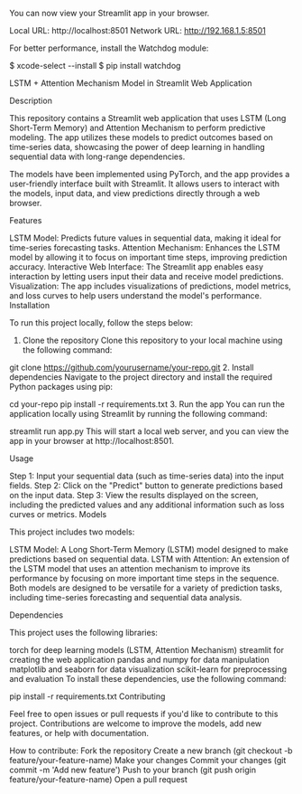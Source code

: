 




You can now view your Streamlit app in your browser.

  Local URL: http://localhost:8501
  Network URL: http://192.168.1.5:8501

  For better performance, install the Watchdog module:

  $ xcode-select --install
  $ pip install watchdog




LSTM + Attention Mechanism Model in Streamlit Web Application

Description

This repository contains a Streamlit web application that uses LSTM (Long Short-Term Memory) and Attention Mechanism to perform predictive modeling. The app utilizes these models to predict outcomes based on time-series data, showcasing the power of deep learning in handling sequential data with long-range dependencies.

The models have been implemented using PyTorch, and the app provides a user-friendly interface built with Streamlit. It allows users to interact with the models, input data, and view predictions directly through a web browser.

Features

LSTM Model: Predicts future values in sequential data, making it ideal for time-series forecasting tasks.
Attention Mechanism: Enhances the LSTM model by allowing it to focus on important time steps, improving prediction accuracy.
Interactive Web Interface: The Streamlit app enables easy interaction by letting users input their data and receive model predictions.
Visualization: The app includes visualizations of predictions, model metrics, and loss curves to help users understand the model's performance.
Installation

To run this project locally, follow the steps below:

1. Clone the repository
Clone this repository to your local machine using the following command:

git clone https://github.com/yourusername/your-repo.git
2. Install dependencies
Navigate to the project directory and install the required Python packages using pip:

cd your-repo
pip install -r requirements.txt
3. Run the app
You can run the application locally using Streamlit by running the following command:

streamlit run app.py
This will start a local web server, and you can view the app in your browser at http://localhost:8501.

Usage

Step 1: Input your sequential data (such as time-series data) into the input fields.
Step 2: Click on the "Predict" button to generate predictions based on the input data.
Step 3: View the results displayed on the screen, including the predicted values and any additional information such as loss curves or metrics.
Models

This project includes two models:

LSTM Model: A Long Short-Term Memory (LSTM) model designed to make predictions based on sequential data.
LSTM with Attention: An extension of the LSTM model that uses an attention mechanism to improve its performance by focusing on more important time steps in the sequence.
Both models are designed to be versatile for a variety of prediction tasks, including time-series forecasting and sequential data analysis.

Dependencies

This project uses the following libraries:

torch for deep learning models (LSTM, Attention Mechanism)
streamlit for creating the web application
pandas and numpy for data manipulation
matplotlib and seaborn for data visualization
scikit-learn for preprocessing and evaluation
To install these dependencies, use the following command:

pip install -r requirements.txt
Contributing

Feel free to open issues or pull requests if you'd like to contribute to this project. Contributions are welcome to improve the models, add new features, or help with documentation.

How to contribute:
Fork the repository
Create a new branch (git checkout -b feature/your-feature-name)
Make your changes
Commit your changes (git commit -m 'Add new feature')
Push to your branch (git push origin feature/your-feature-name)
Open a pull request
